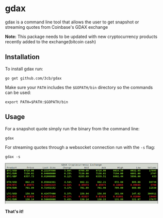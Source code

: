 # gdax
gdax is a command line tool that allows the user to get snapshot or streaming quotes from Coinbase's GDAX exchange

**Note:** This package needs to be updated with new cryptocurrency products recently added to the exchange(bitcoin cash)

## Installation
To install gdax run:
```
go get github.com/3cb/gdax
```
Make sure your `PATH` includes the `$GOPATH/bin` directory so the commands can be used:
```
export PATH=$PATH:$GOPATH/bin
```

## Usage
For a snapshot quote simply run the binary from the command line:
```
gdax
```
For streaming quotes through a websocket connection run with the `-s` flag:
```
gdax -s
```
![Diagram](https://github.com/3cb/gdax/blob/master/screenshot.png)

**That's it!**